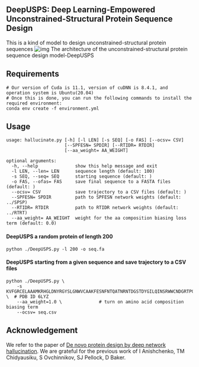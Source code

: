 ## DeepUSPS: Deep Learning-Empowered Unconstrained-Structural Protein Sequence Design

This is a kind of model to design unconstrained-structural protein sequences
![img](https://github.com/mazhichong/MZC/assets/91598973/1124ed01-bf27-4ef8-9352-7b9d20515569)
The architecture of the unconstrained-structural protein sequence design model-DeepUSPS

## Requirements
```
# Our version of Cuda is 11.1, version of cuDNN is 8.4.1, and operation system is Ubuntu(20.04)
# Once this is done, you can run the following commands to install the required environment:
conda env create -f environment.yml
```

## Usage
```
usage: hallucinate.py [-h] [-l LEN] [-s SEQ] [-o FAS] [--ocsv= CSV]
                      [--SPFESN= SPDIR] [--RTIDR= RTDIR] 
                      [--aa_weight= AA_WEIGHT]

optional arguments:
  -h, --help              show this help message and exit
  -l LEN, --len= LEN      sequence length (default: 100)
  -s SEQ, --seq= SEQ      starting sequence (default: )
  -o FAS, --ofas= FAS     save final sequence to a FASTA files (default: )
  --ocsv= CSV             save trajectory to a CSV files (default: )
  --SPFESN= SPDIR         path to SPFESN network weights (default: ../SPSP)
  --RTIDR= RTDIR          path to RTIDR network weights (default: ../RTRT)
  --aa_weight= AA_WEIGHT  weight for the aa composition biasing loss term (default: 0.0)
```

#### DeepUSPS a random protein of length 200
```
python ./DeepUSPS.py -l 200 -o seq.fa
```

#### DeepUSPS starting from a given sequence and save trajectory to a CSV files
```
python ./DeepUSPS.py \
	-s KVFGRCELAAAMKRHGLDNYRGYSLGNWVCAAKFESNFNTQATNRNTDGSTDYGILQINSRWWCNDGRTPGSRNLCNIPCSALLSSDITASVNCAKKIVSDGNGMNAWVAWRNRCKGTDVQAWIRGCRL  \  # PDB ID 6LYZ
	--aa_weight=1.0 \              # turn on amino acid composition biasing term
	--ocsv= seq.csv
```
## Acknowledgement
We refer to the paper of [De novo protein design by deep network hallucination](https://doi.org/10.1038/s41586-021-04184-w). We are grateful for the previous work of I Anishchenko, TM Chidyausiku, S Ovchinnikov, SJ Pellock, D Baker.

